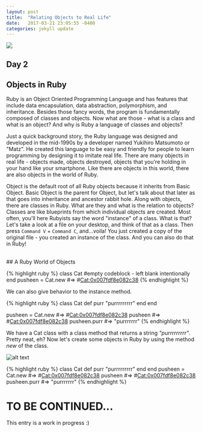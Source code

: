 ```yaml
---
layout: post
title:  "Relating Objects to Real Life"
date:   2017-03-21 23:05:55 -0400
categories: jekyll update
---
```

![](https://68.media.tumblr.com/6a466313b27bb7c6cb30a3e39c6ebc99/tumblr_o28zvvhCgh1r0klrdo1_500.gif)
<br>
## Day 2

## Objects in Ruby
Ruby is an Object Oriented Programming Language and has features that include data encapsulation, data abstraction, polymorphism, and inheritance. Besides those fancy words, the program is fundamentally composed of classes and objects. Now what are those - what is a class and what is an object? And why is Ruby a language of classes and objects?

Just a quick background story, the Ruby language was designed and developed in the mid-1990s by a developer named Yukihiro Matsumoto or  "Matz". He created this language to be easy and friendly for people to learn programming by designing it to imitate real life. There are many objects in real life - objects made, objects destroyed, objects that you're holding in your hand like your smartphone. Like there are objects in this world, there are also objects in the world of Ruby.

Object is the default root of all Ruby objects because it inherits from Basic Object. Basic Object is the parent for Object, but let's talk about that later as that goes into inheritance and ancestor rabbit hole. Along with objects, there are classes in Ruby. What are they and what is the relation to objects? Classes are like blueprints from which individual objects are created. Most often, you'll here Rubyists say the word "instance" of a class. What is that? Let's take a look at a file on your desktop, and think of that as a class. Then press `Command V` + `Command C`, and...voila! You just created a copy of the original file - you created an instance of the class. And you can also do that in Ruby!

<br>
## A Ruby World of Objects

{% highlight ruby %}
class Cat
  #empty codeblock - left blank intentionally
end
pusheen = Cat.new
#=> #<Cat:0x007fdf8e082c38>
{% endhighlight %}

We can also give behavior to the instance method.

{% highlight ruby %}
class Cat
  def purr
    "purrrrrrrrr"
  end
end

pusheen = Cat.new
#=> #<Cat:0x007fdf8e082c38>
pusheen
#=> #<Cat:0x007fdf8e082c38>
pusheen.purr
#=> "purrrrrrr"
{% endhighlight %}

We have a Cat class with a class method that returns a string *"purrrrrrrrr"*. Pretty neat, eh? Now let's create some objects in Ruby by using the method *new* of the class.

![alt text][Instances of Cats]

{% highlight ruby %}
class Cat
  def purr
    "purrrrrrrrr"
  end
end
pusheen = Cat.new
#=> #<Cat:0x007fdf8e082c38>
pusheen
#=> #<Cat:0x007fdf8e082c38>
pusheen.purr
#=> "purrrrrrr"
{% endhighlight %}

# TO BE CONTINUED...
This entry is a work in progress :)

[Pusheen eats a donut]: https://s-media-cache-ak0.pinimg.com/736x/74/c8/e7/74c8e715f884aa7aa084f3e07449f70b.jpg
"Pusheen eats a donut"

[Instances of Cats]: https://s-media-cache-ak0.pinimg.com/736x/84/a5/44/84a5445465b4a963a9e0a4466b892765.jpg "Instances of Cats"

<!-- Check out the [Jekyll docs][jekyll-docs] for more info on how to get the most out of Jekyll. File all bugs/feature requests at [Jekyll’s GitHub repo][jekyll-gh]. If you have questions, you can ask them on [Jekyll Talk][jekyll-talk].

[jekyll-docs]: https://jekyllrb.com/docs/home
[jekyll-gh]:   https://github.com/jekyll/jekyll
[jekyll-talk]: https://talk.jekyllrb.com/ -->
